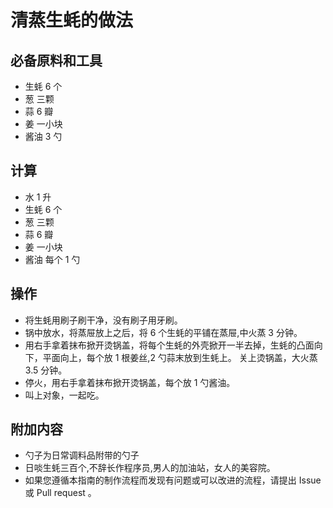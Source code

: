 # 清蒸生蚝的做法

## 必备原料和工具

* 生蚝 6 个
* 葱 三颗
* 蒜 6 瓣
* 姜 一小块
* 酱油 3 勺

## 计算

* 水 1 升
* 生蚝 6 个
* 葱 三颗
* 蒜 6 瓣
* 姜 一小块
* 酱油 每个 1 勺

## 操作

* 将生蚝用刷子刷干净，没有刷子用牙刷。
* 锅中放水，将蒸屉放上之后，将 6 个生蚝的平铺在蒸屉,中火蒸 3 分钟。
* 用右手拿着抹布掀开烫锅盖，将每个生蚝的外壳掀开一半去掉，生蚝的凸面向下，平面向上，每个放 1 根姜丝,2 勺蒜末放到生蚝上。
  关上烫锅盖，大火蒸 3.5 分钟。
* 停火，用右手拿着抹布掀开烫锅盖，每个放 1 勺酱油。
* 叫上对象，一起吃。

## 附加内容

* 勺子为日常调料品附带的勺子
* 日啖生蚝三百个,不辞长作程序员,男人的加油站，女人的美容院。
* 如果您遵循本指南的制作流程而发现有问题或可以改进的流程，请提出 Issue 或 Pull request 。
